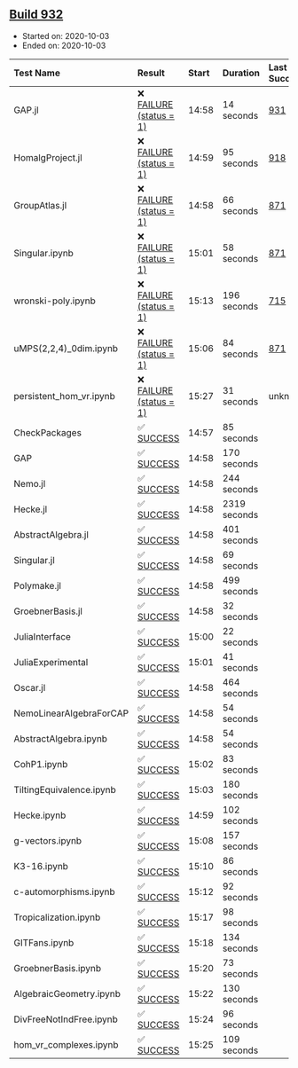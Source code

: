 ## [Build 932](https://oscarci.mathematik.uni-kl.de/job/oscar-stable/932/)

* Started on: 2020-10-03
* Ended on: 2020-10-03

| Test Name    | Result | Start | Duration | Last Success | First Failure |
|:-------------|:-------|:------|:---------|:-------------|:--------------|
| GAP.jl | ❌ [FAILURE (status = 1)](https://oscarci.mathematik.uni-kl.de/job/oscar-stable/932/artifact/logs/build-932/GAP.jl.log) | 14:58 | 14 seconds | [931](https://oscarci.mathematik.uni-kl.de/job/oscar-stable/931/) | [932](https://oscarci.mathematik.uni-kl.de/job/oscar-stable/932/) |
| HomalgProject.jl | ❌ [FAILURE (status = 1)](https://oscarci.mathematik.uni-kl.de/job/oscar-stable/932/artifact/logs/build-932/HomalgProject.jl.log) | 14:59 | 95 seconds | [918](https://oscarci.mathematik.uni-kl.de/job/oscar-stable/918/) | [919](https://oscarci.mathematik.uni-kl.de/job/oscar-stable/919/) |
| GroupAtlas.jl | ❌ [FAILURE (status = 1)](https://oscarci.mathematik.uni-kl.de/job/oscar-stable/932/artifact/logs/build-932/GroupAtlas.jl.log) | 14:58 | 66 seconds | [871](https://oscarci.mathematik.uni-kl.de/job/oscar-stable/871/) | [872](https://oscarci.mathematik.uni-kl.de/job/oscar-stable/872/) |
| Singular.ipynb | ❌ [FAILURE (status = 1)](https://oscarci.mathematik.uni-kl.de/job/oscar-stable/932/artifact/logs/build-932/Singular.ipynb.log) | 15:01 | 58 seconds | [871](https://oscarci.mathematik.uni-kl.de/job/oscar-stable/871/) | [872](https://oscarci.mathematik.uni-kl.de/job/oscar-stable/872/) |
| wronski-poly.ipynb | ❌ [FAILURE (status = 1)](https://oscarci.mathematik.uni-kl.de/job/oscar-stable/932/artifact/logs/build-932/wronski-poly.ipynb.log) | 15:13 | 196 seconds | [715](https://oscarci.mathematik.uni-kl.de/job/oscar-stable/715/) | [716](https://oscarci.mathematik.uni-kl.de/job/oscar-stable/716/) |
| uMPS(2,2,4)_0dim.ipynb | ❌ [FAILURE (status = 1)](https://oscarci.mathematik.uni-kl.de/job/oscar-stable/932/artifact/logs/build-932/uMPS-2-2-4-_0dim.ipynb.log) | 15:06 | 84 seconds | [871](https://oscarci.mathematik.uni-kl.de/job/oscar-stable/871/) | [872](https://oscarci.mathematik.uni-kl.de/job/oscar-stable/872/) |
| persistent_hom_vr.ipynb | ❌ [FAILURE (status = 1)](https://oscarci.mathematik.uni-kl.de/job/oscar-stable/932/artifact/logs/build-932/persistent_hom_vr.ipynb.log) | 15:27 | 31 seconds | unknown | unknown |
| CheckPackages | ✅ [SUCCESS](https://oscarci.mathematik.uni-kl.de/job/oscar-stable/932/artifact/logs/build-932/CheckPackages.log) | 14:57 | 85 seconds |  |  |
| GAP | ✅ [SUCCESS](https://oscarci.mathematik.uni-kl.de/job/oscar-stable/932/artifact/logs/build-932/GAP.log) | 14:58 | 170 seconds |  |  |
| Nemo.jl | ✅ [SUCCESS](https://oscarci.mathematik.uni-kl.de/job/oscar-stable/932/artifact/logs/build-932/Nemo.jl.log) | 14:58 | 244 seconds |  |  |
| Hecke.jl | ✅ [SUCCESS](https://oscarci.mathematik.uni-kl.de/job/oscar-stable/932/artifact/logs/build-932/Hecke.jl.log) | 14:58 | 2319 seconds |  |  |
| AbstractAlgebra.jl | ✅ [SUCCESS](https://oscarci.mathematik.uni-kl.de/job/oscar-stable/932/artifact/logs/build-932/AbstractAlgebra.jl.log) | 14:58 | 401 seconds |  |  |
| Singular.jl | ✅ [SUCCESS](https://oscarci.mathematik.uni-kl.de/job/oscar-stable/932/artifact/logs/build-932/Singular.jl.log) | 14:58 | 69 seconds |  |  |
| Polymake.jl | ✅ [SUCCESS](https://oscarci.mathematik.uni-kl.de/job/oscar-stable/932/artifact/logs/build-932/Polymake.jl.log) | 14:58 | 499 seconds |  |  |
| GroebnerBasis.jl | ✅ [SUCCESS](https://oscarci.mathematik.uni-kl.de/job/oscar-stable/932/artifact/logs/build-932/GroebnerBasis.jl.log) | 14:58 | 32 seconds |  |  |
| JuliaInterface | ✅ [SUCCESS](https://oscarci.mathematik.uni-kl.de/job/oscar-stable/932/artifact/logs/build-932/JuliaInterface.log) | 15:00 | 22 seconds |  |  |
| JuliaExperimental | ✅ [SUCCESS](https://oscarci.mathematik.uni-kl.de/job/oscar-stable/932/artifact/logs/build-932/JuliaExperimental.log) | 15:01 | 41 seconds |  |  |
| Oscar.jl | ✅ [SUCCESS](https://oscarci.mathematik.uni-kl.de/job/oscar-stable/932/artifact/logs/build-932/Oscar.jl.log) | 14:58 | 464 seconds |  |  |
| NemoLinearAlgebraForCAP | ✅ [SUCCESS](https://oscarci.mathematik.uni-kl.de/job/oscar-stable/932/artifact/logs/build-932/NemoLinearAlgebraForCAP.log) | 14:58 | 54 seconds |  |  |
| AbstractAlgebra.ipynb | ✅ [SUCCESS](https://oscarci.mathematik.uni-kl.de/job/oscar-stable/932/artifact/logs/build-932/AbstractAlgebra.ipynb.log) | 14:58 | 54 seconds |  |  |
| CohP1.ipynb | ✅ [SUCCESS](https://oscarci.mathematik.uni-kl.de/job/oscar-stable/932/artifact/logs/build-932/CohP1.ipynb.log) | 15:02 | 83 seconds |  |  |
| TiltingEquivalence.ipynb | ✅ [SUCCESS](https://oscarci.mathematik.uni-kl.de/job/oscar-stable/932/artifact/logs/build-932/TiltingEquivalence.ipynb.log) | 15:03 | 180 seconds |  |  |
| Hecke.ipynb | ✅ [SUCCESS](https://oscarci.mathematik.uni-kl.de/job/oscar-stable/932/artifact/logs/build-932/Hecke.ipynb.log) | 14:59 | 102 seconds |  |  |
| g-vectors.ipynb | ✅ [SUCCESS](https://oscarci.mathematik.uni-kl.de/job/oscar-stable/932/artifact/logs/build-932/g-vectors.ipynb.log) | 15:08 | 157 seconds |  |  |
| K3-16.ipynb | ✅ [SUCCESS](https://oscarci.mathematik.uni-kl.de/job/oscar-stable/932/artifact/logs/build-932/K3-16.ipynb.log) | 15:10 | 86 seconds |  |  |
| c-automorphisms.ipynb | ✅ [SUCCESS](https://oscarci.mathematik.uni-kl.de/job/oscar-stable/932/artifact/logs/build-932/c-automorphisms.ipynb.log) | 15:12 | 92 seconds |  |  |
| Tropicalization.ipynb | ✅ [SUCCESS](https://oscarci.mathematik.uni-kl.de/job/oscar-stable/932/artifact/logs/build-932/Tropicalization.ipynb.log) | 15:17 | 98 seconds |  |  |
| GITFans.ipynb | ✅ [SUCCESS](https://oscarci.mathematik.uni-kl.de/job/oscar-stable/932/artifact/logs/build-932/GITFans.ipynb.log) | 15:18 | 134 seconds |  |  |
| GroebnerBasis.ipynb | ✅ [SUCCESS](https://oscarci.mathematik.uni-kl.de/job/oscar-stable/932/artifact/logs/build-932/GroebnerBasis.ipynb.log) | 15:20 | 73 seconds |  |  |
| AlgebraicGeometry.ipynb | ✅ [SUCCESS](https://oscarci.mathematik.uni-kl.de/job/oscar-stable/932/artifact/logs/build-932/AlgebraicGeometry.ipynb.log) | 15:22 | 130 seconds |  |  |
| DivFreeNotIndFree.ipynb | ✅ [SUCCESS](https://oscarci.mathematik.uni-kl.de/job/oscar-stable/932/artifact/logs/build-932/DivFreeNotIndFree.ipynb.log) | 15:24 | 96 seconds |  |  |
| hom_vr_complexes.ipynb | ✅ [SUCCESS](https://oscarci.mathematik.uni-kl.de/job/oscar-stable/932/artifact/logs/build-932/hom_vr_complexes.ipynb.log) | 15:25 | 109 seconds |  |  |
